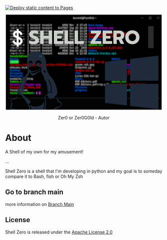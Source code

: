 [![Deploy static content to Pages](https://github.com/Zer0G0ld/ShellZero/actions/workflows/static.yml/badge.svg?branch=gh-pages)](https://github.com/Zer0G0ld/ShellZero/actions/workflows/static.yml)

<div align="center">
  <img src="src/$ SHELL ZERO.png" alt="Shell Zero">
  <p>Zer0 or Zer0G0ld - Autor</p>
</div>

# About
<p>A Shell of my own for my amusement!</p>
<p>...</p>
<p>Shell Zero is a shell that I'm developing in python and my goal is to someday compare it to Bash, fish or Oh My Zsh</p>

## Go to branch main

more information on [Branch Main](https://github.com/Zer0G0ld/ShellZero/tree/main)

## License

Shell Zero is released under the [Apache License 2.0](https://github.com/Zer0G0ld/ShellZero/blob/main/LICENSE) 

